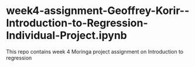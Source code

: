 # week4-assignment-Geoffrey-Korir--Introduction-to-Regression-Individual-Project.ipynb
This repo contains week 4 Moringa project assignment on Introduction to regression 
